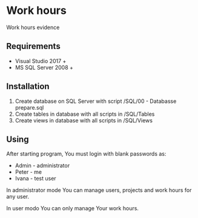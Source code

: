 # Work hours
Work hours evidence
## Requirements
* Visual Studio 2017 +
* MS SQL Server 2008 +
## Installation
1. Create database on SQL Server with script /SQL/00 - Databasse prepare.sql
2. Create tables in database with all scripts in /SQL/Tables
3. Create views in database with all scripts in /SQL/Views
## Using
After starting program, You must login with blank passwords as:
* Admin - administrator
* Peter - me
* Ivana - test user
 
In administrator mode You can manage users, projects and work hours for any user.

In user modo You can only manage Your work hours.
